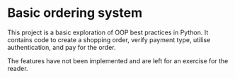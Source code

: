 # Basic ordering system

This project is a basic exploration of OOP best practices in Python. It contains code to create a shopping order, verify payment type, utilise authentication, and pay for the order.

The features have not been implemented and are left for an exercise for the reader.
